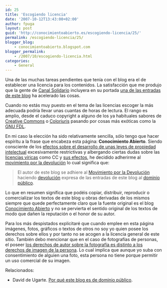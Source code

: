 ```yaml
---
id: 25
title: 'Escogiendo licencia'
date: '2007-10-12T13:43:00+02:00'
author: fpuga
layout: post
guid: 'http://conocimientoabierto.es/escogiendo-licencia/25/'
permalink: /escogiendo-licencia/25/
blogger_blog:
    - conocimientoabierto.blogspot.com
blogger_permalink:
    - /2007/10/escogiendo-licencia.html
categories:
    - General
---
```


Una de las muchas tareas pendientes que tenía con el blog era el de establecer una licencia para los contenidos. La satisfacción que me produjo que la gente de [Canal Solidario](http://www.canalsolidario.org/web/) incluyera en su portada [una de las entradas de este blog](http://www.canalsolidario.org/web/noticias/noticia/?id_noticia=9270) ha acelerado las cosas.

Cuando no estás muy puesto en el tema de las licencias escoger la más adecuada podría llevar unas cuantas de horas de lectura. El rango es amplio, desde el caduco copyright a alguno de los ya habituales sabores de [Creative Commons](http://es.creativecommons.org/) o [Coloriuris](http://www.coloriuris.net/) pasando por cosas más exóticas como la [GNU FDL](http://www.gnu.org/licenses/#FDL).

En mi caso la elección ha sido relativamente sencilla, sólo tengo que hacer espíritu a la frase que encabeza esta página: <span style="font-weight: bold">Conocimiento Abierto</span>. Siendo consciente de los [efectos sobre el desarrollo de unas leyes de propiedad intelectual](http://obazardenes.blogaliza.org/transferencia-tecnoloxica-patentes-e-copyrights/trackback/) excesivamente restrictivas y albergando ciertas dudas sobre las [licencias víricas](http://www.deugarte.com/un-ejemplo-de-por-que-creative-commons-no-esta-a-la-altura-de-la-sociedad-del-bricolage/trackback/) como CC y [sus efectos](http://www.deugarte.com/creative-commons-por-que-no/trackback/), he decidido adherirme al [movimiento por la devolución](http://www.devolucion.info/) lo cual significa que:

> El autor de este blog se adhiere al [Movimiento por la Devolución](http://www.devolucion.info/) haciendo [devolución](http://www.deugarte.com/wiki/contextos/Devoluci%C3%B3n) expresa de las entradas de este blog al [dominio público](http://www.deugarte.com/wiki/contextos/Dominio_p%C3%BAblico).

Lo que en resumen significa que podéis copiar, distribuir, reproducir o comercializar los textos de este blog u obras derivadas de los mismos siempre que quede perfectamente claro que la fuente original es el blog [Conocimiento Abierto](http://conocimientoabierto.blogspot.com/) y no se pervierta el sentido original de los textos de modo que dañen la reputación o el honor de su autor.

Para los más despistados explicitaré que cuando emplee en esta página imágenes, fotos, gráficos o textos de otros no soy yo quien posee los derechos sobre ellos y por tanto no se acogen a la licencia general de este sitio. También debo mencionar que en el caso de fotografías de personas, el poseer [los derechos de autor sobre la fotografía es distinto a los derechos de imagen de la persona](http://barrapunto.com/comments.pl?cid=966815&sid=73069&tid=103). Lo cual implica que aunque yo suba con consentimiento de alguien una foto, esta persona no tiene porque permitir un uso comercial de su imagen.

Relacionados:

- David de Ugarte. [Por qué este blog es de dominio público](http://www.deugarte.com/por-que-este-blog-es-de-dominio-publico/trackback/).